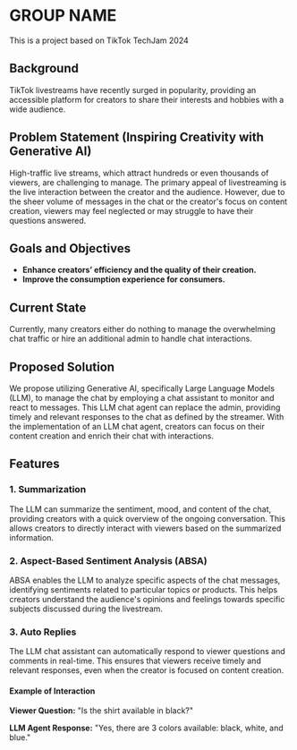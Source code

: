 # GROUP NAME
This is a project based on TikTok TechJam 2024

## Background
TikTok livestreams have recently surged in popularity, providing an accessible platform for creators to share their interests and hobbies with a wide audience.

## Problem Statement (Inspiring Creativity with Generative AI)
High-traffic live streams, which attract hundreds or even thousands of viewers, are challenging to manage. The primary appeal of livestreaming is the live interaction between the creator and the audience. However, due to the sheer volume of messages in the chat or the creator's focus on content creation, viewers may feel neglected or may struggle to have their questions answered.

## Goals and Objectives
- **Enhance creators’ efficiency and the quality of their creation.**
- **Improve the consumption experience for consumers.**

## Current State
Currently, many creators either do nothing to manage the overwhelming chat traffic or hire an additional admin to handle chat interactions.

## Proposed Solution
We propose utilizing Generative AI, specifically Large Language Models (LLM), to manage the chat by employing a chat assistant to monitor and react to messages. This LLM chat agent can replace the admin, providing timely and relevant responses to the chat as defined by the streamer. With the implementation of an LLM chat agent, creators can focus on their content creation and enrich their chat with interactions.

## Features

### 1. Summarization
The LLM can summarize the sentiment, mood, and content of the chat, providing creators with a quick overview of the ongoing conversation. This allows creators to directly interact with viewers based on the summarized information.

### 2. Aspect-Based Sentiment Analysis (ABSA)
ABSA enables the LLM to analyze specific aspects of the chat messages, identifying sentiments related to particular topics or products. This helps creators understand the audience's opinions and feelings towards specific subjects discussed during the livestream.

### 3. Auto Replies
The LLM chat assistant can automatically respond to viewer questions and comments in real-time. This ensures that viewers receive timely and relevant responses, even when the creator is focused on content creation.

#### Example of Interaction
**Viewer Question:** "Is the shirt available in black?"

**LLM Agent Response:** "Yes, there are 3 colors available: black, white, and blue."
